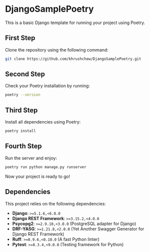 # DjangoSamplePoetry

This is a basic Django template for running your project using Poetry.

## First Step
Clone the repository using the following command:
```bash
git clone https://github.com/khrushchew/DjangoSamplePoetry.git
```

## Second Step
Check your Poetry installation by running:
```bash
poetry --version
```

## Third Step
Install all dependencies using Poetry:
```bash
poetry install
```

## Fourth Step
Run the server and enjoy:
```bash
poetry run python manage.py runserver
```

Now your project is ready to go!

## Dependencies

This project relies on the following dependencies:

- **Django**: `>=5.1.6,<6.0.0`
- **Django REST Framework**: `>=3.15.2,<4.0.0`
- **Psycopg2**: `>=2.9.10,<3.0.0` (PostgreSQL adapter for Django)
- **DRF-YASG**: `>=1.21.8,<2.0.0` (Yet Another Swagger Generator for Django REST Framework)
- **Ruff**: `>=0.9.6,<0.10.0` (A fast Python linter)
- **Pytest**: `>=8.3.4,<9.0.0` (Testing framework for Python)
